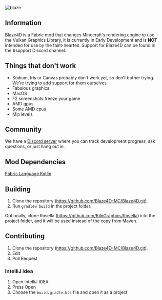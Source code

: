 ![blaze](https://user-images.githubusercontent.com/68126718/125143247-71be4580-e0f0-11eb-88bc-070eb2838435.png)

## Information 
Blaze4D is a Fabric mod that changes Minecraft's rendering engine to use the Vulkan Graphics Library, it is currently in
Early Development and is **NOT** intended for use by the faint-hearted. Support for Blaze4D can be found in the #support
Discord channel.

## Things that don't work
- Sodium, Iris or Canvas probably don't work yet, so don't bother trying. We're trying to add support for them ourselves
- Fabulous graphics
- MacOS
- F2 screenshots freeze your game
- AMD gpus
- Some AMD cpus
- Mip levels

## Community
We have a [Discord server](https://discord.gg/H93wJePuWf) where you can track development progress, ask questions, or just hang out in.

## Mod Dependencies
[Fabric Language Kotlin](https://modrinth.com/mod/fabric-language-kotlin)

## Building
1. Clone the repository (https://github.com/Blaze4D-MC/Blaze4D.git).
2. Run ``gradlew build`` in the project folder.

Optionally, clone Rosella (https://github.com/KilnGraphics/Rosella) into the project folder, and
it will be used instead of the copy from Maven.

## Contributing
1. Clone the repository (https://github.com/Blaze4D-MC/Blaze4D.git).
2. Edit
3. Pull Request

### IntelliJ Idea
1. Open IntelliJ IDEA
2. Press Open
3. Choose the ``build.gradle.kts`` file and open it as a project
